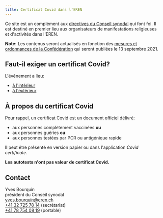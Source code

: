 ```yaml
---
title: Certificat Covid dans l'EREN
---
```


Ce site est un complément aux [directives du Conseil synodal](https://www.eren.ch/coronavirus/) qui font foi.
Il est destiné en premier lieu aux organisateurs de manifestations religieuses et d'activités dans l'EREN.

**Note:** Les contenus seront actualisés en fonction des [mesures et ordonnances de la Confédération](https://www.bag.admin.ch/bag/fr/home/krankheiten/ausbrueche-epidemien-pandemien/aktuelle-ausbrueche-epidemien/novel-cov/massnahmen-des-bundes.html) qui seront publiées le 13 septembre 2021. 

## Faut-il exiger un certificat Covid?

L'événement a lieu:

- [à l'intérieur](../interieur/)
- [à l'extérieur](../exterieur/)

## À propos du certificat Covid

Pour rappel, un certificat Covid est un document officiel délivré:

- aux personnes complètement vaccinées **ou**
- aux personnes guéries **ou**
- aux personnes testées par PCR ou antigénique rapide

Il peut être présenté en version papier ou dans l'application *Covid certificate*.

**Les autotests n'ont pas valeur de certificat Covid.**

## Contact

Yves Bourquin  
président du Conseil synodal  
[yves.bourquin@eren.ch](mailto:yves.bourquin@eren.ch)  
[+41 32 725 78 14](tel:+41327257814) (secrétariat)  
[+41 78 754 08 19](tel:+41787540819) (portable)  